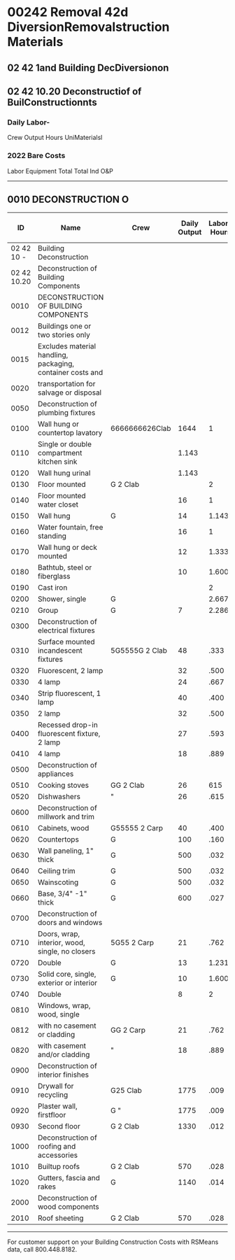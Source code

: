 # 00242 Removal 42d DiversionRemovalstruction Materials

## 02 42 1and Building DecDiversionon

## 02 42 10.20 Deconstructiof of BuilConstructionnts

### Daily Labor-
Crew Output Hours UniMaterialsl

### 2022 Bare Costs
Labor Equipment
Total
Total
Ind O&P

---

## 0010 DECONSTRUCTION O

| ID    | Name                                                                 | Crew         | Daily Output | Labor-Hours | Unit   | Material | Labor      | Equipment | Total      | Total Incl O&P |
|-------|----------------------------------------------------------------------|--------------|--------------|-------------|--------|----------|------------|-----------|------------|----------------|
| 02 42 10 - | Building Deconstruction                                         |              |              |             |        |          |            |           |            |                |
| 02 42 10.20 | Deconstruction of Building Components                          |              |              |             |        |          |            |           |            |                |
| 0010  | DECONSTRUCTION OF BUILDING COMPONENTS                                |              |              |             |        |          |            |           |            |                |
| 0012  | Buildings one or two stories only                                    |              |              |             |        |          |            |           |            |                |
| 0015  | Excludes material handling, packaging, container costs and           |              |              |             |        |          |            |           |            |                |
| 0020  | transportation for salvage or disposal                               |              |              |             |        |          |            |           |            |                |
| 0050  | Deconstruction of plumbing fixtures                                  |              |              |             |        |          |            |           |            |                |
| 0100  | Wall hung or countertop lavatory                                     | 6666666626Clab| 1644         | 1           | Ea.    |          | 45.50      |           | 45.50      | 68             |
| 0110  | Single or double compartment kitchen sink                            |              | 1.143        |             |        |          | 52         | 25242462126| 77.50     |                |
| 0120  | Wall hung urinal                                                     |              | 1.143        |             |        |          | 52         |           | 52         | 77.50          |
| 0130  | Floor mounted                                                        | G 2 Clab     |              | 2           | Eo.    |          | 91         |           | 91         | 136            |
| 0140  | Floor mounted water closet                                           |              | 16           | 1           |        |          | 45.50      |           | 45.50      | 68             |
| 0150  | Wall hung                                                            | G            | 14           | 1.143       |        |          | 52         |           | 52         | 77.50          |
| 0160  | Water fountain, free standing                                        |              | 16           | 1           |        |          | 45.50      |           | 45.50      | 68             |
| 0170  | Wall hung or deck mounted                                            |              | 12           | 1.333       |        |          | 61         |           |            | 90.50          |
| 0180  | Bathtub, steel or fiberglass                                         |              | 10           | 1.600       |        |          | 73         |           | 73         | 109            |
| 0190  | Cast iron                                                            |              |              | 2           |        |          | 91         |           | 91         | 136            |
| 0200  | Shower, single                                                       | G            |              | 2.667       |        |          | 122        |           |            | 181            |
| 0210  | Group                                                                | G            | 7            | 2.286       |        |          | 104        |           |            | 155            |
| 0300  | Deconstruction of electrical fixtures                                |              |              |             |        |          |            |           |            |                |
| 0310  | Surface mounted incandescent fixtures                                | 5G5555G 2 Clab| 48           | .333        | Ea.    |          | 15.20      |           | 15.20      | 22.50          |
| 0320  | Fluorescent, 2 lamp                                                  |              | 32           | .500        |        |          | 23         |           | 23         |                |
| 0330  | 4 lamp                                                               |              | 24           | .667        |        |          | 30.50      |           | 30.50      | 45.50          |
| 0340  | Strip fluorescent, 1 lamp                                            |              | 40           | .400        |        |          | 18.25      |           | 18.25      | 27             |
| 0350  | 2 lamp                                                               |              | 32           | .500        |        |          | 23         | 223       | 34         |                |
| 0400  | Recessed drop-in fluorescent fixture, 2 lamp                         |              | 27           | .593        |        |          | 27         |           | 27         | 40             |
| 0410  | 4 lamp                                                               |              | 18           | .889        |        |          | 40.50      |           | 40.50      | 60.50          |
| 0500  | Deconstruction of appliances                                         |              |              |             |        |          |            |           |            |                |
| 0510  | Cooking stoves                                                       | GG 2 Clab    | 26           | 615         | Ea.    | 225      | 28         |           | 442        |                |
| 0520  | Dishwashers                                                          | "            | 26           | .615        | "      | 28       |            |           | 28         | 42             |
| 0600  | Deconstruction of millwork and trim                                  |              |              |             |        |          |            |           |            |                |
| 0610  | Cabinets, wood                                                       | G55555 2 Carp| 40           | .400        | LF     | 22.50    |            | 22.50     | 33.50      |                |
| 0620  | Countertops                                                          | G            | 100          | .160        | "      | 2        |            |           |            | 13.40          |
| 0630  | Wall paneling, 1" thick                                              | G            | 500          | .032        | S.F.   | 12225    |            | 1.80      | 2.68       |                |
| 0640  | Ceiling trim                                                         | G            | 500          | .032        | LF.    | 1.80     |            | 1.80      | 2.68       |                |
| 0650  | Wainscoting                                                          | G            | 500          | .032        | S.F    | 1.80     |            | 1.80      | 2.68       |                |
| 0660  | Base, 3/4" -1" thick                                                 | G            | 600          | .027        | LF.    | 1.50     |            | 1.50      | 2.23       |                |
| 0700  | Deconstruction of doors and windows                                  |              |              |             |        |          |            |           |            | 62             |
| 0710  | Doors, wrap, interior, wood, single, no closers                      | 5G55 2 Carp  | 21           | .762        | Ea.    | 24       | 43         | 4345      | 66         |                |
| 0720  | Double                                                               | G            | 13           | 1.231       |        |          | 69.50      | 73.50     | 107        |                |
| 0730  | Solid core, single, exterior or interior                             | G            | 10           | 1.600       |        | 24       | 90         |           | 92         | 136            |
| 0740  | Double                                                               |              | 8            | 2           |        |          | 113        | 117       | 172        |                |
| 0810  | Windows, wrap, wood, single                                          |              |              |             |        |          |            |           |            |                |
| 0812  | with no casement or cladding                                         | GG 2 Carp    | 21           | .762        | Eo.    | 22       | 43         | 425       | 66         |                |
| 0820  | with casement and/or cladding                                        | "            | 18           | .889        | "      | 50       |            |           |            | 76.50          |
| 0900  | Deconstruction of interior finishes                                  |              |              |             |        |          |            |           |            |                |
| 0910  | Drywall for recycling                                                | G25 Clab     | 1775         | .009        | S.F.   | .41      |            | .41       | .61        |                |
| 0920  | Plaster wall, firstfloor                                             | G "          | 1775         | .009        | #      | .41      |            |           |            | .61            |
| 0930  | Second floor                                                         | G 2 Clab     | 1330         | .012        | S.F.   | .55      |            | .55       | .82        |                |
| 1000  | Deconstruction of roofing and accessories                            |              |              |             |        |          |            |           |            |                |
| 1010  | Builtup roofs                                                        | G 2 Clab     | 570          | .028        | S.F.   | 1.28     |            | 1.28      | 1.91       |                |
| 1020  | Gutters, fascia and rakes                                            | G            | 1140         | .014        | LF     | .64      |            | .64       | .95        |                |
| 2000  | Deconstruction of wood components                                    |              |              |             |        |          |            |           |            |                |
| 2010  | Roof sheeting                                                        | G 2 Clab     | 570          | .028        | S.F.   | 1.28     |            | 1.28      | 1.91       |                |

---

For customer support on your Building Construction Costs with RSMeans data, call 800.448.8182.